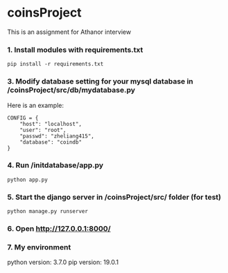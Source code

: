 # coinsProject
This is an assignment for Athanor interview

### 1. Install modules with requirements.txt
```
pip install -r requirements.txt

```
### 3. Modify database setting for your mysql database in /coinsProject/src/db/mydatabase.py

Here is an example:
```
CONFIG = {
	"host": "localhost",
  	"user": "root",
 	"passwd": "zheliang415",
 	"database": "coindb"
}
```

### 4. Run /initdatabase/app.py
```
python app.py
```

### 5. Start the django server in /coinsProject/src/ folder (for test)
```
python manage.py runserver
```

### 6. Open http://127.0.0.1:8000/

### 7. My environment
python version: 3.7.0
pip version: 19.0.1
